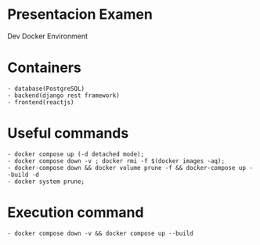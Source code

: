 # Presentacion Examen
Dev Docker Environment

# Containers
	- database(PostgreSQL)
	- backend(django rest framework)
	- frontend(reactjs)

# Useful commands
	- docker compose up (-d detached mode);
	- docker compose down -v ; docker rmi -f $(docker images -aq);
	- docker-compose down && docker volume prune -f && docker-compose up --build -d
	- docker system prune;
# Execution command
	- docker compose down -v && docker compose up --build
